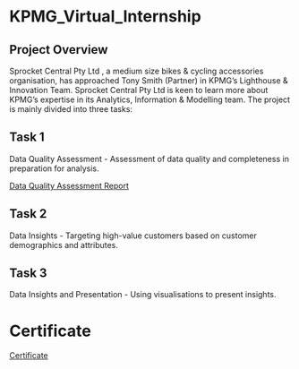 # KPMG_Virtual_Internship

## Project Overview
Sprocket Central Pty Ltd , a medium size bikes & cycling accessories organisation, has approached Tony Smith (Partner) in KPMG’s Lighthouse & Innovation Team. Sprocket Central Pty Ltd is keen to learn more about KPMG’s expertise in its Analytics, Information & Modelling team. The project is mainly divided into three tasks:

## Task 1 
Data Quality Assessment - Assessment of data quality and completeness in preparation for analysis.

[Data Quality Assessment Report](https://github.com/KAMNA11/KPMG_Virtual_Internship/blob/main/Data%20Quality%20Assessment%20Report.docx)

## Task 2

Data Insights - Targeting high-value customers based on customer demographics and attributes.

## Task 3
Data Insights and Presentation - Using visualisations to present insights.


# Certificate

[Certificate](https://github.com/KAMNA11/KPMG_Virtual_Internship/blob/main/Certificate.pdf)
